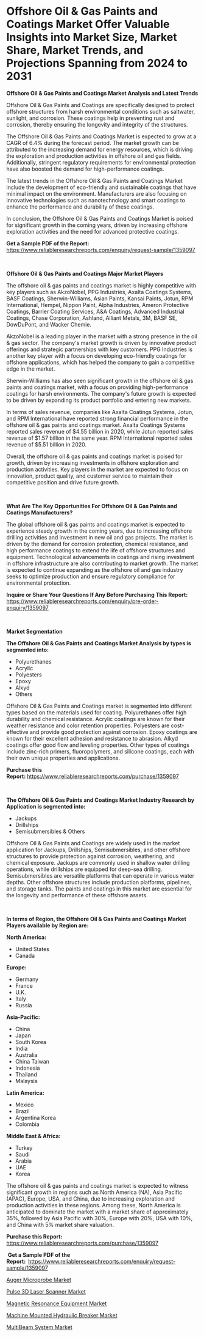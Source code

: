 <p><h1>Offshore Oil & Gas Paints and Coatings Market Offer Valuable Insights into Market Size, Market Share, Market Trends, and Projections Spanning from 2024 to 2031</h1></p><p><strong>Offshore Oil & Gas Paints and Coatings Market Analysis and Latest Trends</strong></p>
<p><p>Offshore Oil & Gas Paints and Coatings are specifically designed to protect offshore structures from harsh environmental conditions such as saltwater, sunlight, and corrosion. These coatings help in preventing rust and corrosion, thereby ensuring the longevity and integrity of the structures.</p><p>The Offshore Oil & Gas Paints and Coatings Market is expected to grow at a CAGR of 6.4% during the forecast period. The market growth can be attributed to the increasing demand for energy resources, which is driving the exploration and production activities in offshore oil and gas fields. Additionally, stringent regulatory requirements for environmental protection have also boosted the demand for high-performance coatings.</p><p>The latest trends in the Offshore Oil & Gas Paints and Coatings Market include the development of eco-friendly and sustainable coatings that have minimal impact on the environment. Manufacturers are also focusing on innovative technologies such as nanotechnology and smart coatings to enhance the performance and durability of these coatings.</p><p>In conclusion, the Offshore Oil & Gas Paints and Coatings Market is poised for significant growth in the coming years, driven by increasing offshore exploration activities and the need for advanced protective coatings.</p></p>
<p><strong>Get a Sample PDF of the Report:&nbsp;</strong> <a href="https://www.reliableresearchreports.com/enquiry/request-sample/1359097">https://www.reliableresearchreports.com/enquiry/request-sample/1359097</a></p>
<p>&nbsp;</p>
<p><strong>Offshore Oil & Gas Paints and Coatings Major Market Players</strong></p>
<p><p>The offshore oil & gas paints and coatings market is highly competitive with key players such as AkzoNobel, PPG Industries, Axalta Coatings Systems, BASF Coatings, Sherwin-Williams, Asian Paints, Kansai Paints, Jotun, RPM International, Hempel, Nippon Paint, Alpha Industries, Ameron Protective Coatings, Barrier Coating Services, A&A Coatings, Advanced Industrial Coatings, Chase Corporation, Ashland, Alliant Metals, 3M, BASF SE, DowDuPont, and Wacker Chemie.</p><p>AkzoNobel is a leading player in the market with a strong presence in the oil & gas sector. The company's market growth is driven by innovative product offerings and strategic partnerships with key customers. PPG Industries is another key player with a focus on developing eco-friendly coatings for offshore applications, which has helped the company to gain a competitive edge in the market.</p><p>Sherwin-Williams has also seen significant growth in the offshore oil & gas paints and coatings market, with a focus on providing high-performance coatings for harsh environments. The company's future growth is expected to be driven by expanding its product portfolio and entering new markets.</p><p>In terms of sales revenue, companies like Axalta Coatings Systems, Jotun, and RPM International have reported strong financial performance in the offshore oil & gas paints and coatings market. Axalta Coatings Systems reported sales revenue of $4.55 billion in 2020, while Jotun reported sales revenue of $1.57 billion in the same year. RPM International reported sales revenue of $5.51 billion in 2020.</p><p>Overall, the offshore oil & gas paints and coatings market is poised for growth, driven by increasing investments in offshore exploration and production activities. Key players in the market are expected to focus on innovation, product quality, and customer service to maintain their competitive position and drive future growth.</p></p>
<p>&nbsp;</p>
<p><strong>What Are The Key Opportunities For Offshore Oil & Gas Paints and Coatings Manufacturers?</strong></p>
<p><p>The global offshore oil & gas paints and coatings market is expected to experience steady growth in the coming years, due to increasing offshore drilling activities and investment in new oil and gas projects. The market is driven by the demand for corrosion protection, chemical resistance, and high performance coatings to extend the life of offshore structures and equipment. Technological advancements in coatings and rising investment in offshore infrastructure are also contributing to market growth. The market is expected to continue expanding as the offshore oil and gas industry seeks to optimize production and ensure regulatory compliance for environmental protection.</p></p>
<p><strong>Inquire or Share Your Questions If Any Before Purchasing This Report:</strong> <a href="https://www.reliableresearchreports.com/enquiry/pre-order-enquiry/1359097">https://www.reliableresearchreports.com/enquiry/pre-order-enquiry/1359097</a></p>
<p>&nbsp;</p>
<p><strong>Market Segmentation</strong></p>
<p><strong>The Offshore Oil & Gas Paints and Coatings Market Analysis by types is segmented into:</strong></p>
<p><ul><li>Polyurethanes</li><li>Acrylic</li><li>Polyesters</li><li>Epoxy</li><li>Alkyd</li><li>Others</li></ul></p>
<p><p>Offshore Oil & Gas Paints and Coatings market is segmented into different types based on the materials used for coating. Polyurethanes offer high durability and chemical resistance. Acrylic coatings are known for their weather resistance and color retention properties. Polyesters are cost-effective and provide good protection against corrosion. Epoxy coatings are known for their excellent adhesion and resistance to abrasion. Alkyd coatings offer good flow and leveling properties. Other types of coatings include zinc-rich primers, fluoropolymers, and silicone coatings, each with their own unique properties and applications.</p></p>
<p><strong>Purchase this Report:&nbsp;</strong><a href="https://www.reliableresearchreports.com/purchase/1359097">https://www.reliableresearchreports.com/purchase/1359097</a></p>
<p>&nbsp;</p>
<p><strong>The Offshore Oil & Gas Paints and Coatings Market Industry Research by Application is segmented into:</strong></p>
<p><ul><li>Jackups</li><li>Drillships</li><li>Semisubmersibles & Others</li></ul></p>
<p><p>Offshore Oil & Gas Paints and Coatings are widely used in the market application for Jackups, Drillships, Semisubmersibles, and other offshore structures to provide protection against corrosion, weathering, and chemical exposure. Jackups are commonly used in shallow water drilling operations, while drillships are equipped for deep-sea drilling. Semisubmersibles are versatile platforms that can operate in various water depths. Other offshore structures include production platforms, pipelines, and storage tanks. The paints and coatings in this market are essential for the longevity and performance of these offshore assets.</p></p>
<p>&nbsp;</p>
<p><strong>In terms of Region, the Offshore Oil & Gas Paints and Coatings Market Players available by Region are:</strong></p>
<p>
    <p> <strong> North America: </strong>
        <ul>
            <li>United States</li>
            <li>Canada</li>
        </ul>
        </p> 
    <p> <strong> Europe: </strong>
        <ul>
            <li>Germany</li>
            <li>France</li>
            <li>U.K.</li>
            <li>Italy</li>
            <li>Russia</li>
        </ul>
        </p> 
    <p> <strong> Asia-Pacific: </strong>
        <ul>
            <li>China</li>
            <li>Japan</li>
            <li>South Korea</li>
            <li>India</li>
            <li>Australia</li>
            <li>China Taiwan</li>
            <li>Indonesia</li>
            <li>Thailand</li>
            <li>Malaysia</li>
        </ul>
        </p> 
    <p> <strong> Latin America: </strong>
        <ul>
            <li>Mexico</li>
            <li>Brazil</li>
            <li>Argentina Korea</li>
            <li>Colombia</li>
        </ul>
        </p> 
    <p> <strong> Middle East & Africa: </strong>
        <ul>
            <li>Turkey</li>
            <li>Saudi</li>
            <li>Arabia</li>
            <li>UAE</li>
            <li>Korea</li>
        </ul>
    </p>
    </p>
<p><p>The offshore oil & gas paints and coatings market is expected to witness significant growth in regions such as North America (NA), Asia Pacific (APAC), Europe, USA, and China, due to increasing exploration and production activities in these regions. Among these, North America is anticipated to dominate the market with a market share of approximately 35%, followed by Asia Pacific with 30%, Europe with 20%, USA with 10%, and China with 5% market share valuation.</p></p>
<p><strong>Purchase this Report: </strong><a href="https://www.reliableresearchreports.com/purchase/1359097">https://www.reliableresearchreports.com/purchase/1359097</a></p>
<p>&nbsp;<strong>Get a Sample PDF of the Report:&nbsp;&nbsp;</strong><a href="https://www.reliableresearchreports.com/enquiry/request-sample/1359097">https://www.reliableresearchreports.com/enquiry/request-sample/1359097</a></p>
<p><strong></strong></p>
<p><p><a href="https://medium.com/@cletaturner879789/auger-microprobe-market-insights-into-market-cagr-market-trends-and-growth-strategies-55345a21d471">Auger Microprobe Market</a></p><p><a href="https://github.com/guneycigdem35/Market-Research-Report-List-1/blob/main/pulse-3d-laser-scanner-market.md">Pulse 3D Laser Scanner Market</a></p><p><a href="https://medium.com/@cletaturner879789/magnetic-resonance-equipment-market-size-cagr-trends-2024-2030-3ca2ffefdb35">Magnetic Resonance Equipment Market</a></p><p><a href="https://github.com/Paul14Anderson63/Market-Research-Report-List-2/blob/main/machine-mounted-hydraulic-breaker-market.md">Machine Mounted Hydraulic Breaker Market</a></p><p><a href="https://medium.com/@cletaturner879789/multibeam-system-market-share-evolution-and-market-growth-trends-2024-2031-ca7d8c4a8918">MultiBeam System Market</a></p></p>